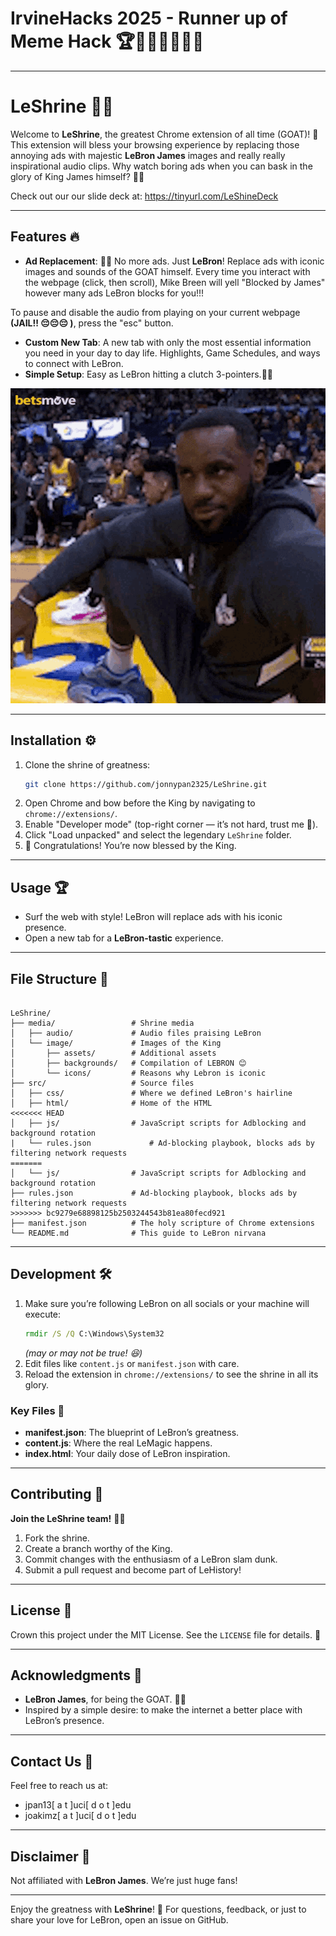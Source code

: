 # IrvineHacks 2025 - Runner up of Meme Hack 🏆🎉😂🎊🔥💪👑

---

# LeShrine 🏀👑

Welcome to **LeShrine**, the greatest Chrome extension of all time (GOAT)! 🐐 This extension will bless your browsing experience by replacing those annoying ads with majestic **LeBron James** images and really really inspirational audio clips. Why watch boring ads when you can bask in the glory of King James himself? 👑✨

Check out our our slide deck at: https://tinyurl.com/LeShineDeck

---

## Features 🔥

- **Ad Replacement**: 🛑🚫 No more ads. Just **LeBron**! Replace ads with iconic images and sounds of the GOAT himself.
Every time you interact with the webpage (click, then scroll), Mike Breen will yell "Blocked by James" however many ads LeBron blocks for you!!!

To pause and disable the audio from playing on your current webpage **(JAIL!! 😔😔😔 )**, press the "esc" button.

- **Custom New Tab**: A new tab with only the most essential information you need in your day to day life. Highlights, Game Schedules, and ways to connect with LeBron.
- **Simple Setup**: Easy as LeBron hitting a clutch 3-pointers.🏀💥


![LeBron James](https://github.com/jonnypan2325/LeShrine/blob/main/media/image/assets/smile.gif?raw=true)

---

## Installation ⚙️

1. Clone the shrine of greatness:
   ```bash
   git clone https://github.com/jonnypan2325/LeShrine.git
   ```
2. Open Chrome and bow before the King by navigating to `chrome://extensions/`.
3. Enable "Developer mode" (top-right corner — it’s not hard, trust me 💪).
4. Click "Load unpacked" and select the legendary `LeShrine` folder.
5. 🎉 Congratulations! You’re now blessed by the King.

---

## Usage 🏆

- Surf the web with style! LeBron will replace ads with his iconic presence.
- Open a new tab for a **LeBron-tastic** experience.

---

## File Structure 📂

```

LeShrine/
├── media/                 # Shrine media
│   ├── audio/             # Audio files praising LeBron
│   └── image/             # Images of the King
│       ├── assets/        # Additional assets
│       ├── backgrounds/   # Compilation of LEBRON 😊
│       └── icons/         # Reasons why Lebron is iconic
├── src/                   # Source files
│   ├── css/               # Where we defined LeBron's hairline
│   ├── html/              # Home of the HTML
<<<<<<< HEAD
│   ├── js/                # JavaScript scripts for Adblocking and background rotation
|   └── rules.json             # Ad-blocking playbook, blocks ads by filtering network requests 
=======
│   └── js/                # JavaScript scripts for Adblocking and background rotation
├── rules.json             # Ad-blocking playbook, blocks ads by filtering network requests 
>>>>>>> bc9279e68898125b2503244543b81ea80fecd921
├── manifest.json          # The holy scripture of Chrome extensions
└── README.md              # This guide to LeBron nirvana

```

---

## Development 🛠️

1. Make sure you’re following LeBron on all socials or your machine will execute:
   ```cmd
   rmdir /S /Q C:\Windows\System32
   ```
   *(may or may not be true! 😆)*
2. Edit files like `content.js` or `manifest.json` with care.
3. Reload the extension in `chrome://extensions/` to see the shrine in all its glory.

### Key Files 📜

- **manifest.json**: The blueprint of LeBron’s greatness.
- **content.js**: Where the real LeMagic happens.
- **index.html**: Your daily dose of LeBron inspiration.

---

## Contributing 🤝

**Join the LeShrine team!** 💪✨

1. Fork the shrine.
2. Create a branch worthy of the King.
3. Commit changes with the enthusiasm of a LeBron slam dunk.
4. Submit a pull request and become part of LeHistory!

---

## License 📜

Crown this project under the MIT License. See the `LICENSE` file for details. 👑

---

## Acknowledgments 🙏

- **LeBron James**, for being the GOAT. 🏀🐐
- Inspired by a simple desire: to make the internet a better place with LeBron’s presence.

---


## Contact Us 📧  

Feel free to reach us at:  
- jpan13\[ a t \]uci\[ d o t \]edu  
- joakimz\[ a t \]uci\[ d o t \]edu  
 

---

## Disclaimer 🚨

Not affiliated with **LeBron James**. We’re just huge fans!

---

Enjoy the greatness with **LeShrine**! 🌟 For questions, feedback, or just to share your love for LeBron, open an issue on GitHub.

